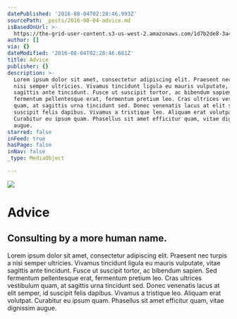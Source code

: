 ```yaml
---
datePublished: '2016-08-04T02:28:46.993Z'
sourcePath: _posts/2016-08-04-advice.md
isBasedOnUrl: >-
  https://the-grid-user-content.s3-us-west-2.amazonaws.com/1d7b2de8-3a42-4cf8-a50c-f74d8a38f371.jpg
author: []
via: {}
dateModified: '2016-08-04T02:28:46.681Z'
title: Advice
publisher: {}
description: >-
  Lorem ipsum dolor sit amet, consectetur adipiscing elit. Praesent nec turpis a
  nisi semper ultricies. Vivamus tincidunt ligula eu mauris vulputate, vitae
  sagittis ante tincidunt. Fusce ut suscipit tortor, ac bibendum sapien. Sed
  fermentum pellentesque erat, fermentum pretium leo. Cras ultrices vestibulum
  quam, at sagittis urna tincidunt sed. Donec venenatis lacus at elit semper, id
  suscipit felis dapibus. Vivamus a tristique leo. Aliquam erat volutpat.
  Curabitur eu ipsum quam. Phasellus sit amet efficitur quam, vitae dignissim
  augue.
starred: false
inFeed: true
hasPage: false
inNav: false
_type: MediaObject

---
```

![](https://the-grid-user-content.s3-us-west-2.amazonaws.com/1d7b2de8-3a42-4cf8-a50c-f74d8a38f371.jpg)

# Advice

## Consulting by a more human name.

Lorem ipsum dolor sit amet, consectetur adipiscing elit. Praesent nec turpis a nisi semper ultricies. Vivamus tincidunt ligula eu mauris vulputate, vitae sagittis ante tincidunt. Fusce ut suscipit tortor, ac bibendum sapien. Sed fermentum pellentesque erat, fermentum pretium leo. Cras ultrices vestibulum quam, at sagittis urna tincidunt sed. Donec venenatis lacus at elit semper, id suscipit felis dapibus. Vivamus a tristique leo. Aliquam erat volutpat. Curabitur eu ipsum quam. Phasellus sit amet efficitur quam, vitae dignissim augue.